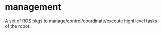 # management
A set of ROS pkgs to manage/control/coordinate/execute highl level tasks of the robot.
